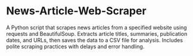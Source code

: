 # News-Article-Web-Scraper
A Python script that scrapes news articles from a specified website using requests and BeautifulSoup. Extracts article titles, summaries, publication dates, and URLs, then saves the data to a CSV file for analysis. Includes polite scraping practices with delays and error handling.
